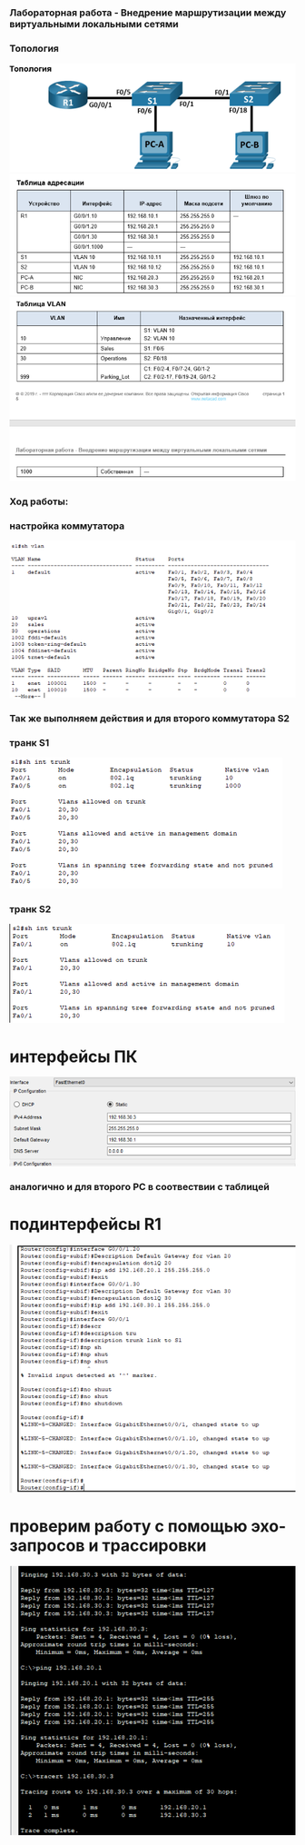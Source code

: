 ### Лабораторная работа - Внедрение маршрутизации между виртуальными локальными сетями

### Топология
![](https://github.com/Chausy/DZ/blob/16f6c3ef782bf6c04d918639e58396be96eab86c/lab6/%D1%82%D0%BE%D0%BF%D0%BE%D0%BB%D0%BE%D0%B3%D0%B8%D1%8F.PNG)
![](https://github.com/Chausy/DZ/blob/f314636125900f7388935908a55da80598c960e6/lab6/%D1%82%D0%B0%D0%B1%D0%BB%D0%B8%D1%86%D0%B0%20%D0%B0%D0%B4%D1%80%D0%B5%D1%81%D0%B0%D1%86%D0%B8%D0%B8.PNG)
![](https://github.com/Chausy/DZ/blob/e4948012c9349fb8ec8dd9d825ae1dd4b085405c/lab6/%D1%82%D0%B0%D0%B1%D0%BB%D0%B8%D1%86%D0%B0%20%D0%B2%D0%BB%D0%B0%D0%BD.PNG)



### Ход работы:  
### настройка коммутатора
![](https://github.com/Chausy/DZ/blob/c4353d1d71d425f0b8a23aad2e9ecc341dfc1752/lab6/%D1%81%D0%BE%D0%B7%D0%B4%D0%B0%D0%BB%D0%B8%20vlan%20%D0%BD%D0%B0%20%D0%BA%D0%BE%D0%BC%D0%BC%D1%83%D1%82%D0%B0%D1%82%D0%BE%D1%80%D0%B5%2C%20%D0%B2%D1%8B%D0%BF%D0%BE%D0%BB%D0%BD%D1%8F%D0%B5%D0%BC%20%D0%B0%D0%BD%D0%B0%D0%BB%D0%BE%D0%B3%D0%B8%D1%87%D0%BD%D1%8B%D0%B5%20%D0%B4%D0%B5%D0%B9%D1%81%D1%82%D0%B2%D0%B8%D1%8F%20%D0%BD%D0%B0%20S2.PNG)  
### Так же выполняем действия и для второго коммутатора S2
### транк S1
![](https://github.com/Chausy/DZ/blob/4db4287e3648a69d82527070a0a5233f1f0ffecb/lab6/%D0%A2%D1%80%D0%B0%D0%BD%D0%BA%20s1.PNG)  

### транк S2
![](https://github.com/Chausy/DZ/blob/e196635396431c787c4240264328483945ab9ac9/lab6/%D0%A2%D1%80%D0%B0%D0%BD%D0%BA%20s2.PNG)  



# интерфейсы ПК
![](https://github.com/Chausy/DZ/blob/c4353d1d71d425f0b8a23aad2e9ecc341dfc1752/lab6/%D1%83%D1%81%D1%82%D0%B0%D0%BD%D0%BE%D0%B2%D0%B8%D0%BC%20Ip%20%D0%BA%D0%BE%D0%BC%D0%BF%D0%BE%D0%B2%20%D0%B0%D0%BD%D0%B0%D0%BB%D0%BE%D0%B3%D0%B8%D1%87%D0%BD%D0%BE%D0%B3%D0%BE%20%D0%B4%D0%BB%D1%8F%20%D0%B2%D1%82%D0%BE%D1%80%D0%BE%D0%B3%D0%BE.PNG)   
### аналогично и для второго PC в соотвествии с таблицей

# подинтерфейсы R1
![](https://github.com/Chausy/DZ/blob/c4353d1d71d425f0b8a23aad2e9ecc341dfc1752/lab6/gjlbynthatqcs%20R1.PNG)  




# проверим работу с помощью эхо-запросов и трассировки
![](https://github.com/Chausy/DZ/blob/98590e4b25836577d71785c565347e503902004d/lab6/%D1%8D%D1%85%D0%BE%20%D0%B7%D0%B0%D0%BF%D1%80%D0%BE%D1%81%D1%8B%20%D0%B8%20%D1%82%D1%80%D0%B0%D1%81%D0%B5%D1%80%D1%82.PNG)  


